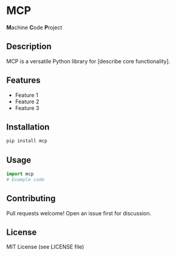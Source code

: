 # MCP

**M**achine **C**ode **P**roject

## Description
MCP is a versatile Python library for [describe core functionality].

## Features
- Feature 1
- Feature 2
- Feature 3

## Installation
```bash
pip install mcp
```

## Usage
```python
import mcp
# Example code
```

## Contributing
Pull requests welcome! Open an issue first for discussion.

## License
MIT License (see LICENSE file)